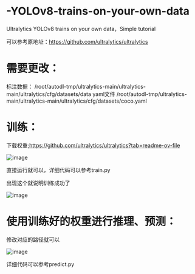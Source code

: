 # -YOLOv8-trains-on-your-own-data
Ultralytics YOLOv8 trains on your own data，Simple tutorial

可以参考原地址：https://github.com/ultralytics/ultralytics

# 需要更改：

 标注数据：     /root/autodl-tmp/ultralytics-main/ultralytics-main/ultralytics/cfg/datasets/data
 yaml文件   /root/autodl-tmp/ultralytics-main/ultralytics-main/ultralytics/cfg/datasets/coco.yaml

# 训练：

下载权重;https://github.com/ultralytics/ultralytics?tab=readme-ov-file  

![image](https://github.com/2461011611/-YOLOv8-trains-on-your-own-data/assets/118686100/7615e81f-dd8c-44a4-b0d6-ec74207b7dd4)

直接运行就可以，详细代码可以参考train.py

出现这个就说明训练成功了

![image](https://github.com/2461011611/-YOLOv8-trains-on-your-own-data/assets/118686100/1a3bd01c-111b-43bb-b096-a9db48cabd63)


# 使用训练好的权重进行推理、预测：


修改对应的路径就可以


![image](https://github.com/2461011611/-YOLOv8-trains-on-your-own-data/assets/118686100/5a88c97a-9a8f-45f7-8384-acb53aa77e73)


详细代码可以参考predict.py
